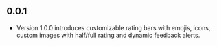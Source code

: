 ## 0.0.1

* Version 1.0.0 introduces customizable rating bars with emojis, icons, custom images with half/full rating and dynamic feedback alerts.